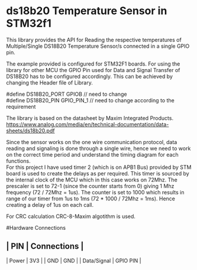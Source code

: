 # ds18b20 Temperature Sensor in STM32f1

This library provides the API for Reading the respective temperatures of Multiple/Single DS18B20 Temperature Sensor/s connected in a single GPIO pin.

The example provided is configured for STM32F1 boards. For using the library for other MCU the GPIO Pin used for Data and Signal Transfer of DS18B20 has to be configured accordingly.
This can be achieved by changing the Header file of Library.

#define DS18B20_PORT GPIOB   		// need to change                                                                                                                                                                                                         
#define DS18B20_PIN GPIO_PIN_1      // need to change according to the requirement 

The library is based on the datasheet by Maxim Integrated Products. https://www.analog.com/media/en/technical-documentation/data-sheets/ds18b20.pdf 

Since the sensor works on the one wire communication protocol, data reading and signaling is done through a single wire, hence we need to work on the correct time period and understand the timing diagram for each functions.  
For this project I have used timer 2 (which is on APB1 Bus) provided by STM board is used to create the delays as per required. This timer is sourced by the internal clock of the MCU which in this case works on 72Mhz. The prescaler is set to 72-1 (since the counter starts from 0) giving 1 Mhz frequency (72 / 72Mhz = 1us). The counter is set to 1000 which results in range of our timer from 1us to 1ms (72 * 1000 / 72Mhz = 1ms). Hence creating a delay of 1us on each call.


For CRC calculation CRC-8-Maxim algotithm is used.


#Hardware Connections 

|   PIN         | Connections   |
---------------------------------
|   Power       |   3V3         |
|   GND         |   GND         |
|   Data/Signal |   GPIO PIN    |


